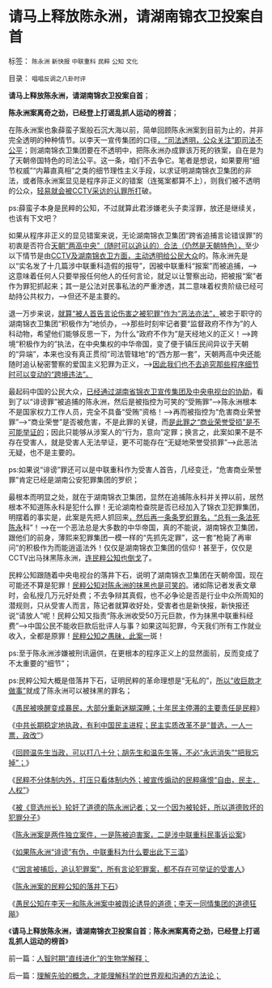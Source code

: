 # 请马上释放陈永洲，请湖南锦衣卫投案自首

标签： `陈永洲` `新快报` `中联重科` `民粹` `公知` `文化` 

目录： `唱唱反调之八卦时评`

**请马上释放陈永洲，请湖南锦衣卫投案自首**；

**陈永洲案离奇之劲，已经登上打谣乱抓人运动的榜首**；

在陈永洲案也象薛蛮子案般石沉大海以前，简单回顾陈永洲案到目前为止的，并非完全透明的种种情节。以李天一宣传集团的口径[，“司法透明，公众关注”即司法不公平](../../../2013/8/16/李天一辩护集团利用了，也拷问了中国一系列恶法；.md)；则湖南锦衣卫集团要在不透明中，把陈永洲办成罪该万死的铁案，自在是为了天朝帝国特色的司法公平。这一条，咱们不去争它。笔者是想说，如果要用“细节权威”“内幕直真相”之类的细节理性主义手段，以求证明湖南锦衣卫集团的非法，或者陈永洲案显见是程序非正义的错案（连冤案都算不上），则我们被不透明的公众，[轻易就会被CCTV采访的认罪所打](../../../2012/8/23/细节理性主义的自导自演.md)破。

ps:薛蛮子本身是民粹的公知，不过就算此君涉嫌老头子卖淫罪，放还是继续关，也该有下文吧？

如果从程序非正义的显见错案来说，无论湖南锦衣卫集团“跨省追捕言论错误罪”的初衷是否符合[天朝“两高中央”（随时可以追认的）合法（仍然是天朝特色），](../../../2013/10/30/最高法院不代表最高的合法性，但背书了最高的不合法性.md)至少以下情节是由[CCTV及湖南锦衣卫方面，主动透明给公民大众](../../../2012/8/23/指责CCTV不真实，是不公正的；.md)的。陈永洲先是以“实名发了十几篇涉中联重科造假的报导”，因被中联重科“报案”而被追捕，——>这意味着任何人只要举报任何他人的任何言论，就足以让警察出动，把被报“案”者作为罪犯抓起来；其一是公法对民事私法的严重渗透，其二意味着权贵阶级已经可劫持公共权力，——>但还不是主要的。

退一万步来说，[就算“被人首告言论伤害之被犯罪”作为“恶法亦法”，](../../../2013/2/19/公有制前提下“恶法亦法”与“法家暴政”等意.md)被忠于职守的湖南锦衣卫集团“积极作为”地侦办，——>那些时刻牢记者要“监督政府不作为”的人科动物，希望他们能够反思一下，为什么“政府不作为”是天经地义的正义！——>跨境“积极作为的”执法，在中央集权的中华帝国，变了便于镇压民间异议于天朝的“异端”，本来也没有真正贯彻“司法管辖地”的“西方那一套”，天朝两高中央还能随时追认秘密警察的爱国主义犯罪为正义，——>[因此我们也不去追究那些程序细节时可以变动的“跨境违法”。](../../../2013/11/3/“因言被捕后，追认被犯罪”，观察法西斯主义的阴霾；.md)

最起码中国的公民大众，[已经通过湖南省锦衣卫宣传集团及中央电视台的协助](../../../2013/10/16/“只有主犯才能当本案法官”的特色还是中国梦吗？.md)，看到了以“诽谤罪”被追捕的陈永洲，然后是被指控为可笑的“受贿罪”——>陈永洲根本不是国家权力工作人员，完全不具备“受贿”资格！——>再而被指控为“危害商业荣誉罪”——>“商业荣誉”是否被危害，不是此罪的关键，而[是此罪之“商业荣誉受损”是不可能举证的](../../../2012/4/27/罗马法制的缺陷和帝国的毁灭！.md)；因此只能够从涉案人的“行为，意向”定罪；换言之，此案如果不是不存在受害人，就是受害人无法举证，更不可能存在“无疑地荣誉受损罪”——>此恶法无疑，也不是主要的。

ps:如果说“诽谤”罪还可以是中联重科作为受害人首告，几经变迁，“危害商业荣誉罪”肯定已经是湖南公安犯罪集团的罗织；

最根本而明显之处，就在于湖南锦衣卫集团，显然在追捕陈永科并关押以前，居然根本不知道陈永科是犯什么罪！无论湖南检查院是否已经加入了锦衣卫犯罪集团，明摆着的事实是，此案是先把人抓回来[，然后再一条条罗织罪名，“总有一条法死陈永](../../../2012/5/4/“总有一条法治死你”&quot;把无辜者办成铁案&quot;.md)科”！——>在一个恶法总是大多数的中华帝国，真的不能说，湖南锦衣卫集团，跟他们的前身，薄熙来犯罪集团一模一样的“先抓先定罪”，这一套“枪毙了再审问”的积极作为而能逍遥法外！仅仅是湖南锦衣卫集团的信仰！甚至于，仅仅是CCTV出马抹黑陈永洲，[连民粹公知也倒戈](../../../2013/11/7/愚民公知被舆论诱导的道德.md)了。

民粹公知跟随着中央电视台的落井下石，说明了湖南锦衣卫集团在天朝帝国，现在可能还不算是犯罪！[民粹公知对陈永洲的抹黑也是可笑的](../../../2013/11/6/陈永洲案的民粹公知的落井下石的道德.md)。诸如陈记者发表文章时，会私授几万元好处费；不去争辩其真假，也不必争论是否是行业中众所周知的潜规则，只从受害人而言，陈记者就算收好处，受害者也是新快报，新快报还说“请放人”呢！民粹公知又指责“陈永洲收受50万元巨款，作为抹黑中联重科经费”——>中国公民不能收巨款后批评人与事？如果这叫犯罪，今天我们所有工作就业收入，全都是原罪！[民粹公知之愚昧，此案一](../../../2013/10/31/被《竞选州长》轮奸了道德，成为犯罪分子的陈永洲记者.md)斑！

ps:至于陈永洲涉嫌被刑讯逼供，在更根本的程序正义上的显然面前，反而变成了不太重要的“细节”；

ps:民粹公知大概是借落井下石，证明民粹的革命理想是“无私的”，[所以“收巨款才做事”](../../../2007/8/28/私有财产有罪；“巨款”是大罪.md)就成了陈永洲可以被抹黑的罪名；



《[愚民被唤醒变成暴民，大部分重新迷糊深睡；十年民主停滞的主要责任是民粹](../../../2013/2/24/愚民被唤醒后，变成暴民发泄，大部分再度昏睡.md)》

《[中共长期稳定地执政，有利中国民主进程；民主实质改革不是“普选，一人一票，政改”](../../../2013/2/24/中共长期稳定地执政，有利中国民主进程；.md)》

《[回顾温先生当政，可以打八十分；胡先生和温先生等，不必“永远消失”“把我忘掉”；](../../../2013/2/24/温先生当政，可以打八十分.md)》

《[民粹不分体制内外，打压只看体制内外；被宣传煽动的民粹痛恨“自由，民主，人权”](../../../2013/10/29/观察舆论导向的新气象，民粹本来不分体制内外.md)》

《[被《竞选州长》轮奸了道德的陈永洲记者；又一个因为被轮奸，所以道德败坏的犯罪分子](../../../2013/10/31/被《竞选州长》轮奸了道德，成为犯罪分子的陈永洲记者.md)》

《[陈永洲案是两件独立案件，一是陈被迫害案，二是涉中联重科民事诉讼案](../../../2013/11/1/陈永洲案是两件独立案件，一是陈被迫害案，二是民事诉讼案.md)》

《[如果陈永洲“诽谤”有伪，中联重科为什么要出此下三滥](../../../2013/11/2/如果陈永洲“诽谤”有伪，中联重科为什么要出此下三滥？.md)》

《[“因言被捕后，追认犯罪案”，所有言论犯罪案，都不存在可举证的受害人](../../../2013/11/3/“因言被捕后，追认被犯罪”，观察法西斯主义的阴霾；.md)》

《[陈永洲案的民粹公知的落井下石](../../../2013/11/6/陈永洲案的民粹公知的落井下石的道德.md)》

《[愚民公知在李天一和陈永洲案中被舆论诱导的道德；李天一同情集团的道德狂飚](../../../2013/11/7/愚民公知被舆论诱导的道德.md)》

《**请马上释放陈永洲，请湖南锦衣卫投案自首**；**陈永洲案离奇之劲，已经登上打谣乱抓人运动的榜首**》

前一篇：[人智时期“直线进化”的生物学解释；](../../../2013/11/10/人智时期“直线进化”的生物学解释；.md)

后一篇：[理解先验的概念，才能理解科学的世界观和沟通的方法论；](../../../2013/11/10/理解先验的概念，才能理解科学的世界观和沟通的方法论；.md)